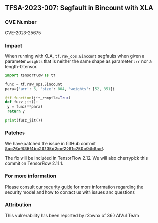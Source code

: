 ## TFSA-2023-007: Segfault in Bincount with XLA

### CVE Number
CVE-2023-25675

### Impact
When running with XLA, `tf.raw_ops.Bincount` segfaults when given a parameter `weights` that is neither the same shape as parameter `arr` nor a length-0 tensor.

```python
import tensorflow as tf

func = tf.raw_ops.Bincount
para={'arr': 6, 'size': 804, 'weights': [52, 351]}

@tf.function(jit_compile=True)
def fuzz_jit():
 y = func(**para)
 return y

print(fuzz_jit())
```

### Patches
We have patched the issue in GitHub commit [8ae76cf085f4be26295d2ecf2081e759e04b8acf](https://github.com/tensorflow/tensorflow/commit/8ae76cf085f4be26295d2ecf2081e759e04b8acf).

The fix will be included in TensorFlow 2.12. We will also cherrypick this commit on TensorFlow 2.11.1.


### For more information
Please consult [our security guide](https://github.com/tensorflow/tensorflow/blob/master/SECURITY.md) for more information regarding the security model and how to contact us with issues and questions.


### Attribution
This vulnerability has been reported by r3pwnx of 360 AIVul Team
